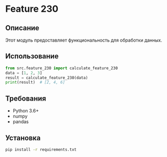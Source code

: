# Feature 230
## Описание
Этот модуль предоставляет функциональность для обработки данных.
## Использование
```python
from src.feature_230 import calculate_feature_230
data = [1, 2, 3]
result = calculate_feature_230(data)
print(result)  # [2, 4, 6]
```
## Требования
- Python 3.6+
- numpy
- pandas
## Установка
```bash
pip install -r requirements.txt
```